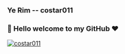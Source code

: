 ### Ye Rim -- costar011

### 👋 Hello welcome to my GitHub ❤️

[![costar011](https://github-profile-trophy.vercel.app/?username=costar011&theme=onedark)](https://github.com/ryo-ma/github-profile-costar011)
